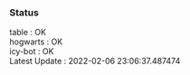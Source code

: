 ### Status


table : OK  
hogwarts : OK  
icy-bot : OK  
Latest Update : 2022-02-06 23:06:37.487474
